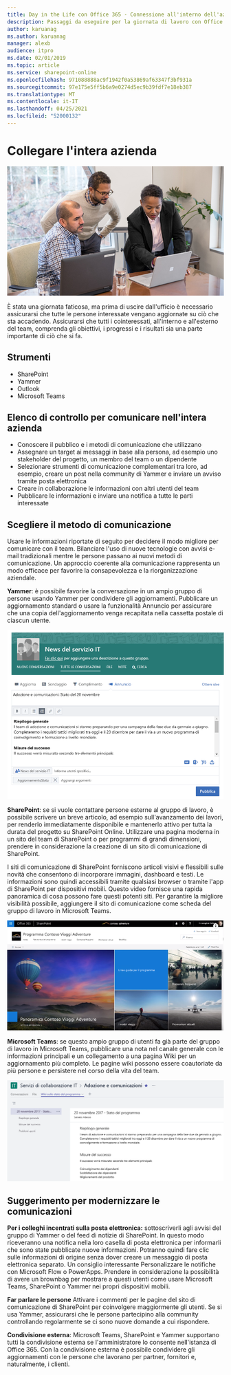 ```yaml
---
title: Day in the Life con Office 365 - Connessione all'interno dell'azienda
description: Passaggi da eseguire per la giornata di lavoro con Office 365
author: karuanag
ms.author: karuanag
manager: alexb
audience: itpro
ms.date: 02/01/2019
ms.topic: article
ms.service: sharepoint-online
ms.openlocfilehash: 971088888ac9f1942f0a53869af63347f3bf931a
ms.sourcegitcommit: 97e175e5ff5b6a9e0274d5ec9b39fdf7e18eb387
ms.translationtype: MT
ms.contentlocale: it-IT
ms.lasthandoff: 04/25/2021
ms.locfileid: "52000132"
---
```

# <a name="connecting-across-the-company"></a>Collegare l'intera azienda

![Connettersi visualmente](media/ditl_crosscompany.png)

È stata una giornata faticosa, ma prima di uscire dall'ufficio è necessario assicurarsi che tutte le persone interessate vengano aggiornate su ciò che sta accadendo. Assicurarsi che tutti i cointeressati, all'interno e all'esterno del team, comprenda gli obiettivi, i progressi e i risultati sia una parte importante di ciò che si fa.  

## <a name="tools"></a>Strumenti
- SharePoint
- Yammer
- Outlook
- Microsoft Teams 

## <a name="checklist-for-communicating-across-the-company"></a>Elenco di controllo per comunicare nell'intera azienda
- Conoscere il pubblico e i metodi di comunicazione che utilizzano
- Assegnare un target ai messaggi in base alla persona, ad esempio uno stakeholder del progetto, un membro del team o un dipendente
- Selezionare strumenti di comunicazione complementari tra loro, ad esempio, creare un post nella community di Yammer e inviare un avviso tramite posta elettronica 
- Creare in collaborazione le informazioni con altri utenti del team
- Pubblicare le informazioni e inviare una notifica a tutte le parti interessate 
 
## <a name="select-your-communication-method"></a>Scegliere il metodo di comunicazione
Usare le informazioni riportate di seguito per decidere il modo migliore per comunicare con il team. Bilanciare l'uso di nuove tecnologie con avvisi e-mail tradizionali mentre le persone passano ai nuovi metodi di comunicazione. Un approccio coerente alla comunicazione rappresenta un modo efficace per favorire la consapevolezza e la riorganizzazione aziendale. 

**Yammer**: è possibile favorire la conversazione in un ampio gruppo di persone usando Yammer per condividere gli aggiornamenti. Pubblicare un aggiornamento standard o usare la funzionalità Annuncio per assicurare che una copia dell'aggiornamento venga recapitata nella cassetta postale di ciascun utente. 

![Post sui social media](media/ditl_IT-Service-News.png)

**SharePoint**: se si vuole contattare persone esterne al gruppo di lavoro, è possibile scrivere un breve articolo, ad esempio sull'avanzamento dei lavori, per renderlo immediatamente disponibile e mantenerlo attivo per tutta la durata del progetto su SharePoint Online. Utilizzare una pagina moderna in un sito del team di SharePoint o per programmi di grandi dimensioni, prendere in considerazione la creazione di un sito di comunicazione di SharePoint. 

I siti di comunicazione di SharePoint forniscono articoli visivi e flessibili sulle novità che consentono di incorporare immagini, dashboard e testi. Le informazioni sono quindi accessibili tramite qualsiasi browser o tramite l'app di SharePoint per dispositivi mobili. Questo video fornisce una rapida panoramica di cosa possono fare questi potenti siti. Per garantire la migliore visibilità possibile, aggiungere il sito di comunicazione come scheda del gruppo di lavoro in Microsoft Teams.

![Esempio di sito di comunicazione in SharePoint Online](media/ditl_Comm-Site.png)

**Microsoft Teams**: se questo ampio gruppo di utenti fa già parte del gruppo di lavoro in Microsoft Teams, pubblicare una nota nel canale generale con le informazioni principali e un collegamento a una pagina Wiki per un aggiornamento più completo.  Le pagine wiki possono essere coautoriate da più persone e persistere nel corso della vita del team. 

![Schermata di una pagina Wiki in Microsoft Teams](media/ditl_Teams-Wiki.png)

## <a name="tip-to-modernize-your-communication"></a>Suggerimento per modernizzare le comunicazioni

**Per i colleghi incentrati sulla posta elettronica:** sottoscriverli agli avvisi del gruppo di Yammer o del feed di notizie di SharePoint.  In questo modo riceveranno una notifica nella loro casella di posta elettronica per informarli che sono state pubblicate nuove informazioni. Potranno quindi fare clic sulle informazioni di origine senza dover creare un messaggio di posta elettronica separato.  Un consiglio interessante  Personalizzare le notifiche con Microsoft Flow o PowerApps. Prendere in considerazione la possibilità di avere un brownbag per mostrare a questi utenti come usare Microsoft Teams, SharePoint o Yammer nei propri dispositivi mobili. 

**Far parlare le persone** Attivare i commenti per le pagine del sito di comunicazione di SharePoint per coinvolgere maggiormente gli utenti.  Se si usa Yammer, assicurarsi che le persone partecipino alla community controllando regolarmente se ci sono nuove domande a cui rispondere. 

**Condivisione esterna**: Microsoft Teams, SharePoint e Yammer supportano tutti la condivisione esterna se l'amministratore lo consente nell'istanza di Office 365.  Con la condivisione esterna è possibile condividere gli aggiornamenti con le persone che lavorano per partner, fornitori e, naturalmente, i clienti.

